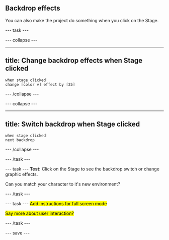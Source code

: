 ## Backdrop effects

You can also make the project do something when you click on the Stage.

--- task ---

--- collapse ---

---
title: Change backdrop effects when Stage clicked
---

```blocks3
when stage clicked
change [color v] effect by [25]
```

--- /collapse ---


--- collapse ---

---
title: Switch backdrop when Stage clicked
---

```blocks3
when stage clicked
next backdrop
```

--- /collapse ---

--- /task ---

--- task ---
**Test:** Click on the Stage to see the backdrop switch or change graphic effects. 

Can you match your character to it's new environment?

--- /task ---

--- task ---
<mark>Add instructions for full screen mode</mark>

<mark>Say more about user interaction?</mark>

--- /task ---

--- save ---
